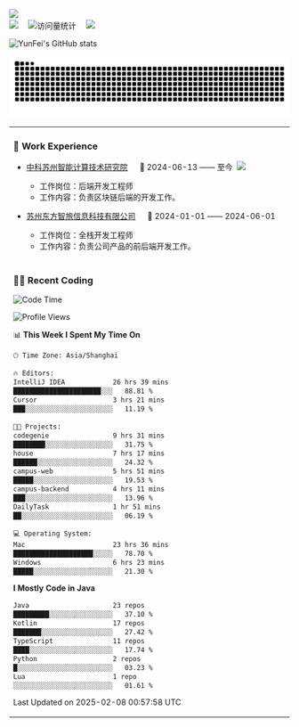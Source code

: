   <!-- dynamic typing effect 动态打字效果 -->
  <div>
    <a href="http://yunfei.plus">
      <img src="https://readme-typing-svg.demolab.com?font=Fira+Code&pause=1000&width=435&lines=console.log(%22Hello%2C%20World%22);祝您今天愉快!&center=true&size=27" />
    </a>
  </div>

  <div>
    <a href="http://yunfei.plus/"><img src="https://img.shields.io/badge/Website-博客-8c36db" /></a>&emsp;
    <!-- visitor -->
    <img src="https://komarev.com/ghpvc/?username=yunfeidog&label=Views&color=orange&style=flat" alt="访问量统计" />&emsp;
    <!-- wakatime -->    
    <a href="https://wakatime.com/@yunfeidog"><img src="https://wakatime.com/badge/user/42d0678c-368b-448b-9a77-5d21c5b55352.svg" /></a>
  </div>

![YunFei's GitHub stats](https://github-readme-stats.vercel.app/api?username=yunfeidog)

![snake](./dist/github-contribution-grid-snake.svg)


<table>

<tr><td>

### 🏢 Work Experience

<img align="right" width="88" src="https://cdn.jsdelivr.net/gh/yunfeidog/yunfeidog/assets/images/yuanze.png" />

- [中科苏州智能计算技术研究院](http://iict.ac.cn/sy) &emsp; 📌 2024-06-13 —— 至今

    - 工作岗位：后端开发工程师
    - 工作内容：负责区块链后端的开发工作。

- [苏州东方智旅信息科技有限公司](http://www.leyoobao.com/) &emsp; 📌 2024-01-01 —— 2024-06-01

    - 工作岗位：全栈开发工程师
    - 工作内容：负责公司产品的前后端开发工作。

</td></tr>

<tr><td>

### 👩‍💻 Recent Coding

<!--START_SECTION:waka-->
![Code Time](http://img.shields.io/badge/Code%20Time-2%2C409%20hrs%2027%20mins-blue)

![Profile Views](http://img.shields.io/badge/Profile%20Views-0-blue)

📊 **This Week I Spent My Time On** 

```text
🕑︎ Time Zone: Asia/Shanghai

🔥 Editors: 
IntelliJ IDEA            26 hrs 39 mins      ██████████████████████░░░   88.81 % 
Cursor                   3 hrs 21 mins       ███░░░░░░░░░░░░░░░░░░░░░░   11.19 % 

🐱‍💻 Projects: 
codegenie                9 hrs 31 mins       ████████░░░░░░░░░░░░░░░░░   31.75 % 
house                    7 hrs 17 mins       ██████░░░░░░░░░░░░░░░░░░░   24.32 % 
campus-web               5 hrs 51 mins       █████░░░░░░░░░░░░░░░░░░░░   19.53 % 
campus-backend           4 hrs 11 mins       ███░░░░░░░░░░░░░░░░░░░░░░   13.96 % 
DailyTask                1 hr 51 mins        ██░░░░░░░░░░░░░░░░░░░░░░░   06.19 % 

💻 Operating System: 
Mac                      23 hrs 36 mins      ████████████████████░░░░░   78.70 % 
Windows                  6 hrs 23 mins       █████░░░░░░░░░░░░░░░░░░░░   21.30 % 
```

**I Mostly Code in Java** 

```text
Java                     23 repos            █████████░░░░░░░░░░░░░░░░   37.10 % 
Kotlin                   17 repos            ███████░░░░░░░░░░░░░░░░░░   27.42 % 
TypeScript               11 repos            ████░░░░░░░░░░░░░░░░░░░░░   17.74 % 
Python                   2 repos             █░░░░░░░░░░░░░░░░░░░░░░░░   03.23 % 
Lua                      1 repo              ░░░░░░░░░░░░░░░░░░░░░░░░░   01.61 % 
```




 Last Updated on 2025-02-08 00:57:58 UTC
<!--END_SECTION:waka-->

</td></tr>
<table>
